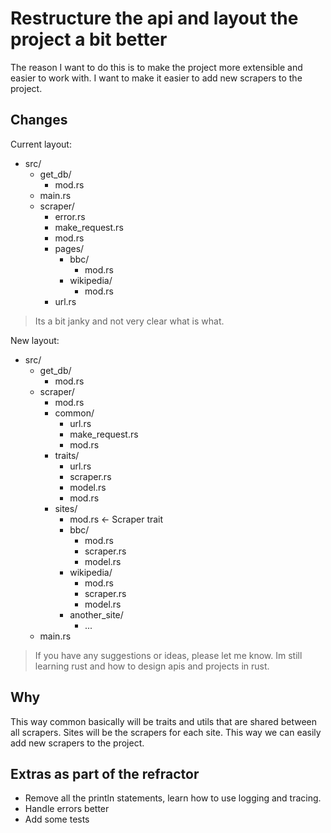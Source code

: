 # Restructure the api and layout the project a bit better

The reason I want to do this is to make the project more extensible and easier to work with. I want to make it easier to add new scrapers to the project.

## Changes

Current layout:

- src/
  - get_db/
    - mod.rs
  - main.rs
  - scraper/
    - error.rs
    - make_request.rs
    - mod.rs
    - pages/
      - bbc/
        - mod.rs
      - wikipedia/
        - mod.rs
    - url.rs

> Its a bit janky and not very clear what is what.

New layout:

- src/
  - get_db/
    - mod.rs
  - scraper/
    - mod.rs
    - common/
      - url.rs
      - make_request.rs
      - mod.rs
    - traits/
      - url.rs
      - scraper.rs
      - model.rs
      - mod.rs
    - sites/
      - mod.rs <- Scraper trait
      - bbc/
        - mod.rs
        - scraper.rs
        - model.rs
      - wikipedia/
        - mod.rs
        - scraper.rs
        - model.rs
      - another_site/
        - ...
  - main.rs

> If you have any suggestions or ideas, please let me know. Im still learning rust and how to design apis and projects in rust.

## Why

This way common basically will be traits and utils that are shared between all scrapers. Sites will be the scrapers for each site. This way we can easily add new scrapers to the project.

## Extras as part of the refractor

- Remove all the println statements, learn how to use logging and tracing.
- Handle errors better
- Add some tests
